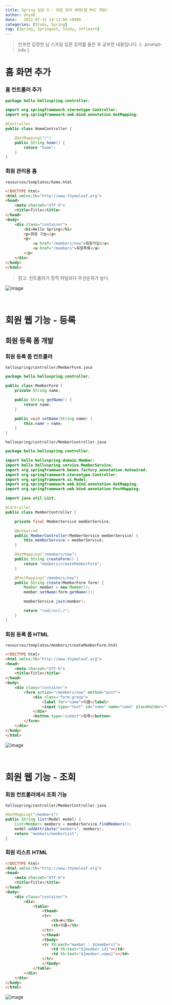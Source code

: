 ```yaml
---
title: Spring 입문 5 - 회원 관리 예제(웹 MVC 개발)
author: dnya0
date:   2022-07-31 14:13:00 +0900
categories: [Study, Spring]
tag: [Spring, Springoot, Study, Inflearn]
---
```


> 인프런 김영한 님 스프링 입문 강의를 들은 후 공부한 내용입니다.
{: .prompt-info }

# 홈 화면 추가

### 홈 컨트롤러 추가

```java
package hello.hellospring.controller;

import org.springframework.stereotype.Controller;
import org.springframework.web.bind.annotation.GetMapping;

@Controller
public class HomeController {

    @GetMapping("/")
    public String home() {
        return "home";
    }
}
```

### 회원 관리용 홈

`resources/templates/home.html`

```html
<!DOCTYPE html>
<html xmlns:th="http://www.thymeleaf.org">
<head>
    <meta charset="UTF-8">
    <title>Title</title>
</head>
<body>
    <div class="container">
        <h1>Hello Spring</h1>
        <p>회원 기능</p>
        <p>
            <a href="/members/new">회원가입</a>
            <a href="/members">회원목록</a>
        </p>
    </div>
</body>
</html>
```

> 참고: 컨트롤러가 정적 파일보다 우선순위가 높다.

![image](https://user-images.githubusercontent.com/84761609/182006044-f56f6187-37ed-4c32-90af-8040527affaa.png)

<br>

# 회원 웹 기능 - 등록

## 회원 등록 폼 개발

### 회원 등록 폼 컨트롤러

`hellospring/controller/MemberForm.java`

```java
package hello.hellospring.controller;

public class MemberForm {
    private String name;

    public String getName() {
        return name;
    }

    public void setName(String name) {
        this.name = name;
    }
}
```

`hellospring/controller/MemberController.java`

```java
package hello.hellospring.controller;

import hello.hellospring.domain.Member;
import hello.hellospring.service.MemberService;
import org.springframework.beans.factory.annotation.Autowired;
import org.springframework.stereotype.Controller;
import org.springframework.ui.Model;
import org.springframework.web.bind.annotation.GetMapping;
import org.springframework.web.bind.annotation.PostMapping;

import java.util.List;

@Controller
public class MemberController {

    private final MemberService memberService;

    @Autowired
    public MemberController(MemberService memberService) {
        this.memberService = memberService;
    }

    @GetMapping("/members/new")
    public String createForm() {
        return "members/createMemberForm";
    }

    @PostMapping("/members/new")
    public String cteate(MemberForm form) {
        Member member = new Member();
        member.setName(form.getName());

        memberService.join(member);

        return "redirect:/";
    }
}
```

### 회원 등록 폼 HTML

`resources/templates/members/createMemberForm.html`

```html
<!DOCTYPE html>
<html xmlns:th="http://www.thymeleaf.org">
<head>
    <meta charset="UTF-8">
    <title>Title</title>
</head>
<body>
    <div class="container">
        <form action="/members/new" method="post">
            <div class="form-group">
                <label for="name">이름</label>
                <input type="text" id="name" name="name" placeholder="이름을 입력하세요">
            </div>
            <button type="submit">등록</button>
        </form>
    </div>
</body>
</html>
```

![image](https://user-images.githubusercontent.com/84761609/182006214-0d5ba51f-fb68-47b9-8325-24bd3321fb86.png)

<br>

# 회원 웹 기능 - 조회

### 회원 컨트롤러에서 조회 기능

`hellospring/controller/MemberController.java`

```java
@GetMapping("/members")
public String list(Model model) {
    List<Member> members = memberService.findMembers();
    model.addAttribute("members", members);
    return "members/memberList";
}
```

### 회원 리스트 HTML

```html
<!DOCTYPE html>
<html xmlns:th="http://www.thymeleaf.org">
<head>
    <meta charset="UTF-8">
    <title>Title</title>
</head>
<body>
    <div class="container">
        <div>
            <table>
                <thead>
                <tr>
                    <th>#</th>
                    <th>이름</th>
                </tr>
                </thead>
                <tbody>
                <tr th:each="member : ${members}">
                    <td th:text="${member.id}"></td>
                    <td th:text="${member.name}"></td>
                </tr>
                </tbody>
            </table>
        </div>
    </div>
</body>
</html>
```

![image](https://user-images.githubusercontent.com/84761609/182011025-2d647ec6-d20a-49c3-9954-57d791a460b1.png)
